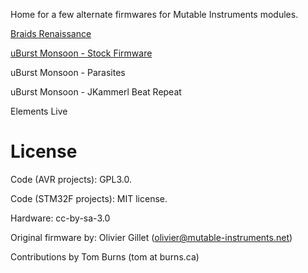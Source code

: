 Home for a few alternate firmwares for Mutable Instruments modules.

[Braids Renaissance](https://burns.ca/eurorack.html)

[uBurst Monsoon - Stock Firmware](https://github.com/boourns/eurorack-renaissance/releases/tag/monsoon_stock_v1.0)

uBurst Monsoon - Parasites

uBurst Monsoon - JKammerl Beat Repeat

Elements Live

License
=======

Code (AVR projects): GPL3.0.

Code (STM32F projects): MIT license.

Hardware: cc-by-sa-3.0

Original firmware by: Olivier Gillet (olivier@mutable-instruments.net)

Contributions by Tom Burns (tom at burns.ca)

